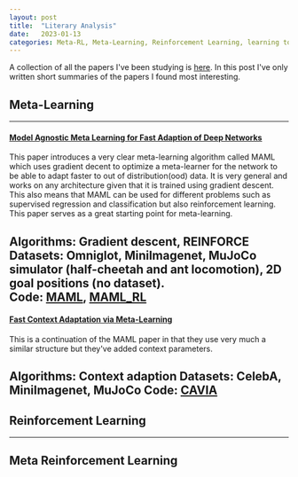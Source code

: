 ```yaml
---
layout: post
title:  "Literary Analysis"
date:   2023-01-13 
categories: Meta-RL, Meta-Learning, Reinforcement Learning, learning to learn
---
```

A collection of all the papers I've been studying is [here](https://docs.google.com/spreadsheets/d/17ufJaHLAPp0CureI5rUQsRy7NVUZJ8_jqep1uzExxQA/edit#gid=0). In this post I've only written short summaries of the papers I found most interesting.

## Meta-Learning
---
#### [Model Agnostic Meta Learning for Fast Adaption of Deep Networks](https://arxiv.org/abs/1703.03400)
This paper introduces a very clear meta-learning algorithm called MAML which uses gradient decent to
optimize a meta-learner for the network to be able to adapt faster to out of distribution(ood) data. It
is very general and works on any architecture given that it is trained using gradient descent. This also means
that MAML can be used for different problems such as supervised regression and classification but also reinforcement
learning. This paper serves as a great starting point for meta-learning.

**Algorithms**: Gradient descent, REINFORCE  
**Datasets**: Omniglot, MiniImagenet, MuJoCo simulator (half-cheetah and ant locomotion), 2D goal positions (no dataset).  
**Code**: [MAML](https://github.com/cbfinn/maml), [MAML\_RL](https://github.com/cbfinn/maml_rl)
---
#### [Fast Context Adaptation via Meta-Learning](http://proceedings.mlr.press/v97/zintgraf19a/zintgraf19a.pdf)
This is a continuation of the MAML paper in that they use very much a similar structure but they've added context parameters.

**Algorithms**: Context adaption
**Datasets**: CelebA, MiniImagenet, MuJoCo
**Code**: [CAVIA](https://github.com/lmzintgraf/cavia)
---

## Reinforcement Learning
---
## Meta Reinforcement Learning
